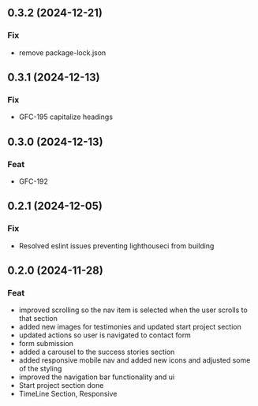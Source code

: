 ## 0.3.2 (2024-12-21)

### Fix

- remove package-lock.json

## 0.3.1 (2024-12-13)

### Fix

- GFC-195 capitalize headings

## 0.3.0 (2024-12-13)

### Feat

- GFC-192

## 0.2.1 (2024-12-05)

### Fix

- Resolved eslint issues preventing lighthouseci from building

## 0.2.0 (2024-11-28)

### Feat

- improved scrolling so the nav item is selected when the user scrolls to that section
- added new images for testimonies and updated start project section
- updated actions so user is navigated to contact form
- form submission
- added a carousel to the success stories section
- added responsive mobile nav and added new icons and adjusted some of the styling
- improved the navigation bar functionality and ui
- Start project section done
- TimeLine Section, Responsive
